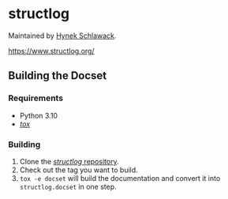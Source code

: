 # structlog

Maintained by [Hynek Schlawack](https://github.com/hynek/).

<https://www.structlog.org/>


## Building the Docset

### Requirements

- Python 3.10
- [*tox*](https://tox.wiki/)


### Building

1. Clone the [*structlog* repository](https://github.com/hynek/structlog).
2. Check out the tag you want to build.
3. `tox -e docset` will build the documentation and convert it into `structlog.docset` in one step.
